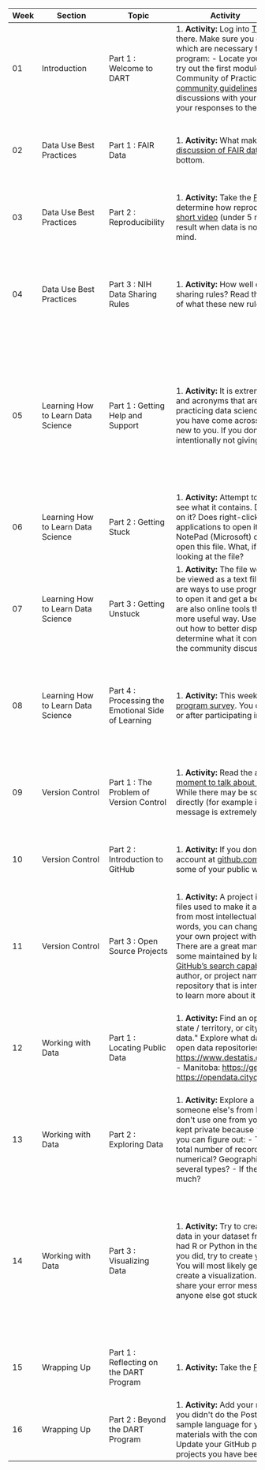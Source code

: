 | Week | <div style="width:120px">Section</div>| <div style="width:120px">Topic</div> | <div style="width:200px">Activity</div> | <div style="width:200px">Warm-Up</div> | <div style="width:400px">Discussion Topic</div> | <div style="width:200px">Extra</div> |
| -- | -- | -- | -- | -- | -- | -- |
|01| Introduction | Part 1 : Welcome to DART | 1. **Activity:** Log into [Thinkific](https://dart-program.thinkific.com/) and explore what you find there. Make sure you can do the following two things which are necessary for full participation in the DART program: - Locate your pathway of learning modules and try out the first module on your pathway. - Locate your Community of Practice’s PeerBoard and [read the community guidelines](https://dart-program.thinkific.com/pages/communities-of-practice?path=post--1501091728). This is where you will be having discussions with your community of practice and sharing your responses to the social warm-ups. | 2. **Social Warm-Up:** Introduce yourself in your community’s PeerBoard. Who are you and why did you sign up for the DART program?| 3. **Discussion Topic:** Find a module in your pathway that you are particularly excited about and share why it is exciting. Note that not everyone in your community is on the same pathway, so you might be excited about a module that someone else doesn't have assigned. **Post your own answer on PeerBoard and respond to someone else’s post.**| 4. **Planning:** If you want to meet synchronously with members of your Community of Practice, start to plan that now. What are good times to meet?
|02| Data Use Best Practices | Part 1 : FAIR Data | 1. **Activity:** What makes data FAIR? Take a look at this [discussion of FAIR data practices](http://www.fosteropenscience.eu/learning/assessing-the-fairness-of-data) and take the quiz at the bottom. | 2. **Social Warm-Up:** Is it "the data is" or "the data are," i.e. is the word data singular or plural? And does your belief match the way the words naturally come out of your mouth in conversation?| 3. **Discussion Topic:** Share a way in which you have benefited by working with FAIR data, or a time in which you would have benefited had a data set followed the rules of FAIR. Have others experienced similar situations?| 4. **Explore Further:** (Optional) For a much more in-depth discussion of FAIR data, check out the [FAIR Data 101](https://au-research.github.io/FAIR-data-101-training/) course offered by the Australian Research Data Commons.
|03| Data Use Best Practices | Part 2 : Reproducibility | 1. **Activity:** Take the [PLOS reproducibility assessment](https://plos.org/reproducibility-assessment/) to determine how reproducible your research is. Watch this [short video](https://m.youtube.com/watch?v=66oNv_DJuPc) (under 5 minutes) about the frustrations that result when data is not managed with reproducibility in mind. | 2. **Social Warm-Up:** Find and post a cartoon about data. You might already have a favorite, or you can search the internet for “data cartoons.” Many of the DART team’s favorites are by Randall Munroe of [xkcd.com](xkcd.com).| 3. **Discussion Topic:** What did you learn about how reproducible your research is? Are there things you want to start implementing or things that you have already implemented to make your research reproducible? See what others have already done and ask for advice.| 4. **Explore Further:** (Optional) Learn about the Center for Open Science’s [Reproducibility Project: Cancer Biology](https://www.cos.io/rpcb).
|04| Data Use Best Practices | Part 3 : NIH Data Sharing Rules | 1. **Activity:** How well do you know the new 2023 NIH data sharing rules? Read through the [FAQs](https://sharing.nih.gov/faqs#/data-management-and-sharing-policy.htm) to get an overview of what these new rules mean for you and your work. | 2. **Social Warm-Up:** Give a six word description of what you do. This could be silly or serious, and certainly won’t be long enough to get into much detail. Examples might be: - “Teach biomedical researchers to “data” better.” - “Make mice sick, learn about cancer.” - “Stain kids to see their organs.”| 3. **Discussion Topic:** Pick something new you learned from the NIH data sharing rules and share it with your community of practice. Does your lab have a plan in place? Are there practices that will have to change to comply with these new policies?|
|05| Learning How to Learn Data Science | Part 1 : Getting Help and Support | 1. **Activity:** It is extremely common to come across words and acronyms that are brand new to you when learning or practicing data science. Do a web search for something you have come across in a module or in your work that is new to you. If you don't have one handy, try JSON. We are intentionally not giving you any context about "JSON." | 2. **Social Warm-Up:** What webpage cheat sheets do you keep coming back to? Or do you have any phrases or commands that you do a web search on every time you need to use them?| 3. **Discussion Topic:** There is a lot of information on the internet and web searches can be a very effective way to learn. However different sites and platforms have different tones and expectations. Stack Exchange, for example, has abundant information and a very active community of users answering questions, but can also be an unfriendly place. Think about the search results you got in the activity when discussing the following questions: - What types of answers were most understandable and useful to you? - Do you have any instructions or guidelines for how to answer programming questions kindly and constructively? - What style of response makes you feel most comfortable asking your own questions?| 4. **Explore Further:** (Optional) Read this article on Medium about [how to ask for programming help in public forums](https://medium.com/the-self-taught-programmer/as-a-new-programmer-asking-for-help-is-intimidating-5188a0f62ab9). The author is making an effort to be warm and welcoming to new programmers while providing useful advice. Do you find they achieved that goal?
|06| Learning How to Learn Data Science | Part 2 : Getting Stuck | 1. **Activity:** Attempt to open the [attached mystery file](https://raw.githubusercontent.com/arcus/DART_Community_of_Practice/main/Prompts/Week06/mystery_file) and see what it contains. Does it open when you double click on it? Does right-clicking give you a list of possible applications to open it with? A basic text editor like NotePad (Microsoft) or TextEdit (Apple) will be able to open this file. What, if anything, can you learn from looking at the file? | 2. **Social Warm-Up:** Describe a time someone helped you get unstuck with your work.| 3. **Discussion Topic:** Describe what feelings you have when you look at this file. Were you able to extract any information at all from it? What would you do if you had to tell someone what this file contains?|
|07| Learning How to Learn Data Science | Part 3 : Getting Unstuck | 1. **Activity:** The file we gave you last week isn’t meant to be viewed as a text file, it is actually a geojson file. There are ways to use programming languages like R or Python to open it and get a better idea of what it contains. There are also online tools that will display the data inside it in a more useful way. Use the power of the internet to figure out how to better display [mystery_file.geojson](https://raw.githubusercontent.com/arcus/DART_Community_of_Practice/main/Prompts/Week07/mystery_file.geojson) and determine what it contains. If you get stuck, ask for help in the community discussion. | 2. **Social Warm-Up:** Share your favorite (or least favorite, or most common) error message. What do you do when it appears?| 3. **Discussion Topic:** How were you able to open the file? What did it contain? If you got stuck at any point, how did you get past that? When you did open it, did you have any feelings of excitement, accomplishment, or joy?|
|08| Learning How to Learn Data Science | Part 4 : Processing the Emotional Side of Learning | 1. **Activity:** This week’s activity is to fill out the [mid-program survey](link/to/survey). You can fill out the survey either before or after participating in this week’s discussion. | 2. **Social Warm-Up:** One method programmers use a lot, called "[rubber ducking](https://en.wikipedia.org/wiki/Rubber_duck_debugging)," involves explaining what they are trying to do in plain language to a colleague, or if a colleague is not available, an inanimate object like a rubber duck. What qualities (personality/catchphrase/outfit/etc) would you want your rubber duck to reflect back to you? | 3. **Discussion Topic:** Reflect on the last few weeks' activities where you were repeatedly asked to try things you didn’t know how to do. What emotions did you experience while figuring out how to open the mystery file? What balance (or lack of balance) did you find between the frustrations of getting stuck and the joys of working past that to ultimately open the mystery_file? Do you have any advice for your community members, or for yourself in the future, when faced with similar challenges?| 4. **Planning:** If you want to meet synchronously with members of your Community of Practice during the second half of the program, start to plan that now. What are good times to meet?
|09| Version Control | Part 1 : The Problem of Version Control | 1. **Activity:** Read the article [Excuse me, do you have a moment to talk about version control?](https://peerj.com/preprints/3159v2/) by Jenny Bryan. While there may be some sections that don’t apply to you directly (for example if you don’t use R), the overall message is extremely important. | 2. **Social Warm-Up:** Share the "best" bad file name you have come across (or perhaps used yourself). These might be files like - `probably_important3.doc`, - `final_submission_actually_final.pdf`, - `Untitled3523.jpg`, etc.| 3. **Discussion Topic:** How do you keep track of changes in your files over time? What works well, and what problems have you encountered?|
|10| Version Control | Part 2 : Introduction to GitHub | 1. **Activity:** If you don’t already have one, create a GitHub account at [github.com](github.com). This can be a place for you to put some of your public work as part of your public portfolio. | 2. **Social Warm-Up:** What is the silliest/weirdest/best user name you have had or seen that you are willing to share? (Keep it work-appropriate, please.)| 3. **Discussion Topic:** Share your GitHub handle with other members of your community of practice. If you have a pre-existing account, tell your community about what you have been using it for, but we expect that most of them will be empty because you just created them this week.|
|11| Version Control | Part 3 : Open Source Projects | 1. **Activity:** A project is **open source** if all of the code and files used to make it are publicly available and are free from most intellectual property restrictions. In other words, you can change and reuse open source code in your own project without getting special permission. There are a great many open source projects on GitHub, some maintained by large groups of collaborators. Use [GitHub’s search capabilities](https://github.com/search) - you can search by topic, author, or project name if you happen to know it - to find a repository that is interesting to you. Read its README file to learn more about it and explore the files it contains. | 2. **Social Warm-Up:** What is a technical term in your field that sounds like something different (or confusing or weird) to people outside of your subfield or community? For example GitHub users talk about "forking" a repository, which means making a copy of it that they can then use and modify however they like.| 3. **Discussion Topic:** Share a link to the GitHub repository (or **repo**) you found interesting and give a little information about what it contains. Some questions to consider answering include, but are not limited to: - Does it have a license stating that it is open source? What restrictions does it have on its use? - Does it have code you have used before, or are interested in using in the future? - Does it have many maintainers, or just a couple (or one)? - When was it last updated? Are people actively working on it?|
|12| Working with Data | Part 1 : Locating Public Data | 1. **Activity:** Find an open data repository for your country, state / territory, or city. Search for "[region name] open data." Explore what datasets are available. Examples of open data repositories include: - Germany: https://www.destatis.de/EN/Service/OpenData/_node.html - Manitoba: https://geoportal.gov.mb.ca/ - New York City: https://opendata.cityofnewyork.us/ | 2. **Social Warm-Up:** Share a data visualization you have particularly enjoyed. It might be from a news article, scientific journal, really anywhere as long as it is public. Or share a bad data visualization and explain why it is so bad. Many examples are available at https://badvisualisations.tumblr.com/. | 3. **Discussion Topic:** Share a dataset you encountered in this week’s activity. Where and how did you find it? What makes it particularly interesting or useful to you? Is there anything you are excited to do with this dataset in the future?| 4. **Explore Further:** (Optional) Search for interesting public datasets on [kaggle.com](kaggle.com), a site with over 50,000 public datasets.
|13| Working with Data | Part 2 : Exploring Data | 1. **Activity:** Explore a public data set. You can use yours or someone else's from last week or find a new one, just don't use one from your own research that needs to be kept private because we are asking you to share it. See if you can figure out: - The column or variable names - The total number of records - The type of data: is it numerical? Geographical? Human language? A mix of several types? - If there is missing data, and if so, how much? | 2. **Social Warm-Up:** Share a story of missing or wrong data. It could be something minor, or a major problem like the California man who got the [license plate NULL ](https://www.wired.com/story/null-license-plate-landed-one-hacker-ticket-hell/) for his car.| 3. **Discussion Topic:** Share what you learned about your dataset. What programs, languages, or tools did you use to explore it? Did you get stuck at any point? Were you able to figure out if there was missing data?| 4. **Explore Further:** The questions we asked in this week’s activity are examples of metadata. Read this short article about [what metadata is and why it is important](https://data.research.cornell.edu/content/writing-metadata).
|14| Working with Data | Part 3 : Visualizing Data | 1. **Activity:** Try to create a visualization of some of the data in your dataset from last week. While not everyone had R or Python in their pathway through the modules, if you did, try to create your visualization using one of those. You will most likely get error messages as you attempt to create a visualization. When you get an error message, share your error message with the group and see if anyone else got stuck at a similar spot. | 2. **Social Warm-Up:** What have you used in the past to create data visualizations? Are those visualizations easy to make and update? Do they look good and convey information effectively?| 3. **Discussion Topic:** If you are able to create a visualization without encountering any error messages or difficulty running code, post your visualization and code and respond to others' posts about where they got stuck. What was challenging about creating, or attempting to create, your visualization?| 4. **Explore Further:** (Optional) Different members of your community of practice probably created their visualizations using different programming languages. No programming language is inherently better or worse than any other. Check out this talk by Gabriele S Hayden on the [cultural meaning of programming languages](https://www.youtube.com/watch?v=kCZRauYfqvg).
|15| Wrapping Up | Part 1 : Reflecting on the DART Program | 1. **Activity:** Take the [Post-Test Survey](link/to/survey/here). | 2. **Social Warm-Up:** Find and post a cartoon that speaks to your experience with the program or with coding so far.| 3. **Discussion Topic:** Reflect on your last 15 weeks as a community. What activities, discussions, or modules were most helpful to you? Have you changed anything about how you do your work over the course of this program? Or how you think about data?|
|16| Wrapping Up | Part 2 : Beyond the DART Program | 1. **Activity:** Add your recent skills acquisition to your CV. If you didn't do the Post-Test Survey, do it now to get some sample language for your CV! You can also: - Share your materials with the community for constructive feedback - Update your GitHub profile and add README files to projects you have been working on. | 2. **Social Warm-Up:** Share your contact information and ways your community can follow you in the future e.g. [ORCID](https://orcid.org/), social media, etc.| 3. **Discussion Topic:** Would you like to continue this community of practice in some way after the DART Program concludes? If so, now is the time to formulate a plan for ongoing communication.|
